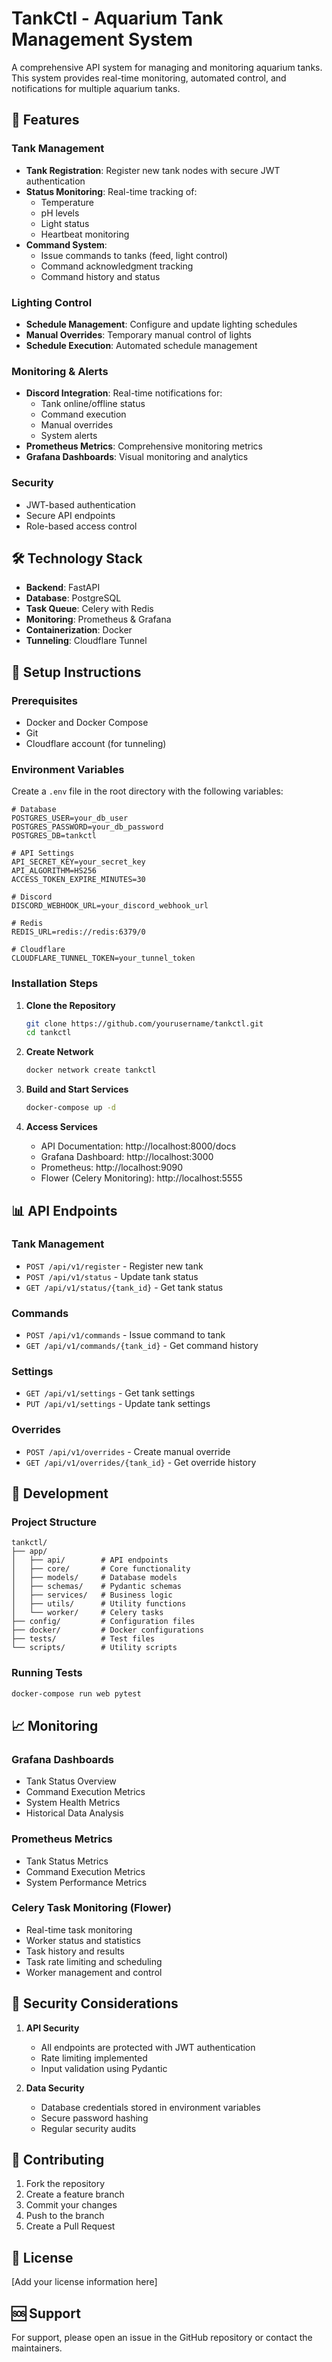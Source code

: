 # TankCtl - Aquarium Tank Management System

A comprehensive API system for managing and monitoring aquarium tanks. This system provides real-time monitoring, automated control, and notifications for multiple aquarium tanks.

## 🌟 Features

### Tank Management
- **Tank Registration**: Register new tank nodes with secure JWT authentication
- **Status Monitoring**: Real-time tracking of:
  - Temperature
  - pH levels
  - Light status
  - Heartbeat monitoring
- **Command System**:
  - Issue commands to tanks (feed, light control)
  - Command acknowledgment tracking
  - Command history and status

### Lighting Control
- **Schedule Management**: Configure and update lighting schedules
- **Manual Overrides**: Temporary manual control of lights
- **Schedule Execution**: Automated schedule management

### Monitoring & Alerts
- **Discord Integration**: Real-time notifications for:
  - Tank online/offline status
  - Command execution
  - Manual overrides
  - System alerts
- **Prometheus Metrics**: Comprehensive monitoring metrics
- **Grafana Dashboards**: Visual monitoring and analytics

### Security
- JWT-based authentication
- Secure API endpoints
- Role-based access control

## 🛠 Technology Stack

- **Backend**: FastAPI
- **Database**: PostgreSQL
- **Task Queue**: Celery with Redis
- **Monitoring**: Prometheus & Grafana
- **Containerization**: Docker
- **Tunneling**: Cloudflare Tunnel

## 🚀 Setup Instructions

### Prerequisites
- Docker and Docker Compose
- Git
- Cloudflare account (for tunneling)

### Environment Variables
Create a `.env` file in the root directory with the following variables:

```env
# Database
POSTGRES_USER=your_db_user
POSTGRES_PASSWORD=your_db_password
POSTGRES_DB=tankctl

# API Settings
API_SECRET_KEY=your_secret_key
API_ALGORITHM=HS256
ACCESS_TOKEN_EXPIRE_MINUTES=30

# Discord
DISCORD_WEBHOOK_URL=your_discord_webhook_url

# Redis
REDIS_URL=redis://redis:6379/0

# Cloudflare
CLOUDFLARE_TUNNEL_TOKEN=your_tunnel_token
```

### Installation Steps

1. **Clone the Repository**
   ```bash
   git clone https://github.com/yourusername/tankctl.git
   cd tankctl
   ```

2. **Create Network**
   ```bash
   docker network create tankctl
   ```

3. **Build and Start Services**
   ```bash
   docker-compose up -d
   ```

4. **Access Services**
   - API Documentation: http://localhost:8000/docs
   - Grafana Dashboard: http://localhost:3000
   - Prometheus: http://localhost:9090
   - Flower (Celery Monitoring): http://localhost:5555

## 📊 API Endpoints

### Tank Management
- `POST /api/v1/register` - Register new tank
- `POST /api/v1/status` - Update tank status
- `GET /api/v1/status/{tank_id}` - Get tank status

### Commands
- `POST /api/v1/commands` - Issue command to tank
- `GET /api/v1/commands/{tank_id}` - Get command history

### Settings
- `GET /api/v1/settings` - Get tank settings
- `PUT /api/v1/settings` - Update tank settings

### Overrides
- `POST /api/v1/overrides` - Create manual override
- `GET /api/v1/overrides/{tank_id}` - Get override history

## 🔧 Development

### Project Structure
```
tankctl/
├── app/
│   ├── api/        # API endpoints
│   ├── core/       # Core functionality
│   ├── models/     # Database models
│   ├── schemas/    # Pydantic schemas
│   ├── services/   # Business logic
│   ├── utils/      # Utility functions
│   └── worker/     # Celery tasks
├── config/         # Configuration files
├── docker/         # Docker configurations
├── tests/          # Test files
└── scripts/        # Utility scripts
```

### Running Tests
```bash
docker-compose run web pytest
```

## 📈 Monitoring

### Grafana Dashboards
- Tank Status Overview
- Command Execution Metrics
- System Health Metrics
- Historical Data Analysis

### Prometheus Metrics
- Tank Status Metrics
- Command Execution Metrics
- System Performance Metrics

### Celery Task Monitoring (Flower)
- Real-time task monitoring
- Worker status and statistics
- Task history and results
- Task rate limiting and scheduling
- Worker management and control

## 🔐 Security Considerations

1. **API Security**
   - All endpoints are protected with JWT authentication
   - Rate limiting implemented
   - Input validation using Pydantic

2. **Data Security**
   - Database credentials stored in environment variables
   - Secure password hashing
   - Regular security audits

## 🤝 Contributing

1. Fork the repository
2. Create a feature branch
3. Commit your changes
4. Push to the branch
5. Create a Pull Request

## 📝 License

[Add your license information here]

## 🆘 Support

For support, please open an issue in the GitHub repository or contact the maintainers.
